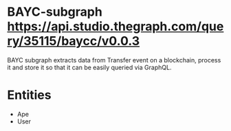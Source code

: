 # BAYC-subgraph https://api.studio.thegraph.com/query/35115/baycc/v0.0.3
BAYC subgraph extracts data from Transfer event on a blockchain, process it and store it so that it can be easily queried via GraphQL.

# Entities
-	Ape
- User
